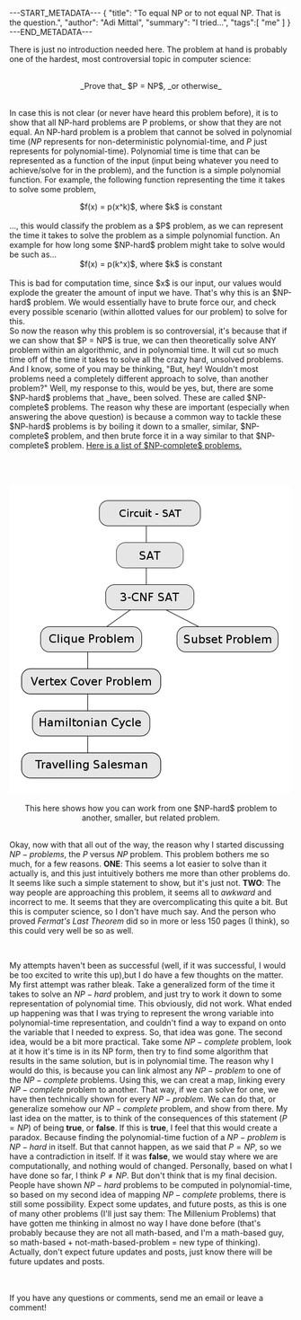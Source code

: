 ---START_METADATA---
{
  "title": "To equal NP or to not equal NP. That is the question.",
  "author": "Adi Mittal",
  "summary": "I tried...",
  "tags":[
    "me"
  ]
}
---END_METADATA---
![]()

There is just no introduction needed here. The problem at hand is probably one of the hardest, most controversial topic in computer science:
<br><br>
<center>_Prove that_ $P = NP$, _or otherwise_</center>

<br>

In case this is not clear (or never have heard this problem before), it is to show that all NP-hard problems are P problems, or show that they are not equal. An NP-hard problem is a problem that cannot be solved in polynomial time ($NP$ represents for non-deterministic polynomial-time, and $P$ just represents for polynomial-time). Polynomial time is time that can be represented as a function of the input (input being whatever you need to achieve/solve for in the problem), and the function is a simple polynomial function. For example, the following function representing the time it takes to solve some problem,
<br>
<center>$f(x) = p(x^k)$, where $k$ is constant</center>
<br>
..., this would classify the problem as a $P$ problem, as we can represent the time it takes to solve the problem as a simple polynomial function. An example for how long some $NP-hard$ problem might take to solve would be such as...
<br>
<center>$f(x) = p(k^x)$, where $k$ is constant</center>
<br>
This is bad for computation time, since $x$ is our input, our values would explode the greater the amount of input we have. That's why this is an $NP-hard$ problem. We would essentially have to brute force our, and check every possible scenario (within allotted values for our problem) to solve for this. 
<br>
So now the reason why this problem is so controversial, it's because that if we can show that $P = NP$ is true, we can then theoretically solve ANY problem within an algorithmic, and in polynomial time. It will cut so much time off of the time it takes to solve all the crazy hard, unsolved problems.

<br>
And I know, some of you may be thinking, "But, hey! Wouldn't most problems need a completely different approach to solve, than another problem?" Well, my response to this, would be yes, but, there are some $NP-hard$ problems that _have_ been solved. These are called $NP-complete$ problems. The reason why these are important (especially when answering the above question) is because a common way to tackle these $NP-hard$ problems is by boiling it down to a smaller, similar, $NP-complete$ problem, and then brute force it in a way similar to that $NP-complete$ problem. <a href = "https://en.wikipedia.org/wiki/List_of_NP-complete_problems"> Here is a list of $NP-complete$ problems. </a>

<br><br>

![](/img/np-reduction.png)
<center>This here shows how you can work from one $NP-hard$ problem to another, smaller, but related problem.</center>

<br>

Okay, now with that all out of the way, the reason why I started discussing $NP-problems$, the $P$ versus $NP$ problem. This problem bothers me so much, for a few reasons. __ONE__: This seems a lot easier to solve than it actually is, and this just intuitively bothers me more than other problems do. It seems like such a simple statement to show, but it's just not. __TWO__: The way people are approaching this problem, it seems all to _awkward_ and incorrect to me. It seems that they are overcomplicating this quite a bit. But this is computer science, so I don't have much say. And the person who proved _Fermat's Last Theorem_ did so in more or less 150 pages (I think), so this could very well be so as well.

<br>

My attempts haven't been as successful (well, if it was successful, I would be too excited to write this up),but I do have a few thoughts on the matter. My first attempt was rather bleak. Take a generalized form of the time it takes to solve an $NP-hard$ problem, and just try to work it down to some representation of polynomial time. This obviously, did not work. What ended up happening was that I was trying to represent the wrong variable into polynomial-time representation, and couldn't find a way to expand on onto the variable that I needed to express. So, that idea was gone. The second idea, would be a bit more practical. Take some $NP-complete$ problem, look at it how it's time is in its NP form, then try to find some algorithm that results in the same solution, but is in polynomial time. The reason why I would do this, is because you can link almost any $NP-problem$ to one of the $NP-complete$ problems. Using this, we can creat a map, linking every $NP-complete$ problem to another. That way, if we can solve for one, we have then technically shown for every $NP-problem$. We can do that, or generalize somehow our $NP-complete$ problem, and show from there. My last idea on the matter, is to think of the consequences of this statement ($P=NP$) of being __true__, or __false__. If this is __true__, I feel that this would create a paradox. Because finding the polynomial-time fuction of a $NP-problem$ is $NP-hard$ in itself. But that cannot happen, as we said that $P=NP$, so we have a contradiction in itself. If it was __false__, we would stay where we are computationally, and nothing would of changed. Personally, based on what I have done so far, I think $P \neq NP$. But don't think that is my final decision. People have shown $NP-hard$ problems to be computed in polynomial-time, so based on my second idea of mapping $NP-complete$ problems, there is still some possibility. Expect some updates, and future posts, as this is one of many other problems (I'll just say them: The Millenium Problems) that have gotten me thinking in almost no way I have done before (that's probably because they are not all math-based, and I'm a math-based guy, so math-based + not-math-based-problem = new type of thinking). Actually, don't expect future updates and posts, just know there will be future updates and posts.


<br><br>
If you have any questions or comments, send me an email or leave a comment!








